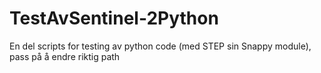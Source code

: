 # TestAvSentinel-2Python
En del scripts for testing av python code (med STEP sin Snappy module), pass på å endre riktig path
